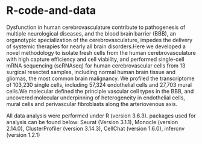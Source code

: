 # R-code-and-data
Dysfunction in human cerebrovasculature contribute to pathogenesis of multiple neurological diseases, and the blood brain barrier (BBB), an organotypic specialization of the cerebrovasculature, impedes the delivery of systemic therapies for nearly all brain disorders.Here we developed a novel methodology to isolate fresh cells from the human cerebrovasculature with high capture efficiency and cell viability, and performed single-cell mRNA sequencing (scRNAseq) for human cerebrovascular cells from 13 surgical resected samples, including normal human brain tissue and gliomas, the most common brain malignancy. We profiled the transcriptome of 103,230 single cells, including 57,324 endothelial cells and 27,703 mural cells.We molecular defined the principle vascular cell types in the BBB, and uncovered molecular underpinning of heterogeneity in endothelial cells, mural cells and perivascular fibroblasts along the arteriovenous axis.

All data analysis were performed under R (version 3.6.3). packages used for analysis can be found below:
Seurat (Version 3.1.1), Monocle (version 2.14.0), ClusterProfiler (version 3.14.3), CellChat (version 1.6.0), infercnv (version 1.2.1)
